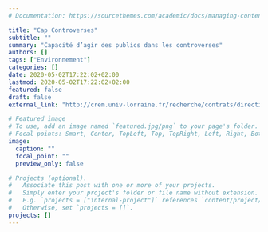 ```yaml
---
# Documentation: https://sourcethemes.com/academic/docs/managing-content/

title: "Cap Controverses"
subtitle: ""
summary: "Capacité d’agir des publics dans les controverses"
authors: []
tags: ["Environnement"]
categories: []
date: 2020-05-02T17:22:02+02:00
lastmod: 2020-05-02T17:22:02+02:00
featured: false
draft: false
external_link: "http://crem.univ-lorraine.fr/recherche/contrats/direction-par-le-crem#Cap-Controverses"

# Featured image
# To use, add an image named `featured.jpg/png` to your page's folder.
# Focal points: Smart, Center, TopLeft, Top, TopRight, Left, Right, BottomLeft, Bottom, BottomRight.
image:
  caption: ""
  focal_point: ""
  preview_only: false

# Projects (optional).
#   Associate this post with one or more of your projects.
#   Simply enter your project's folder or file name without extension.
#   E.g. `projects = ["internal-project"]` references `content/project/deep-learning/index.md`.
#   Otherwise, set `projects = []`.
projects: []
---
```


